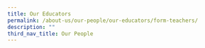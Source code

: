 ```yaml
---
title: Our Educators
permalink: /about-us/our-people/our-educators/form-teachers/
description: ""
third_nav_title: Our People
---
```


